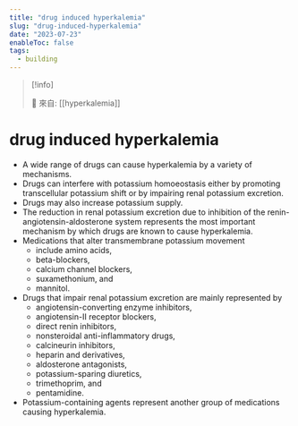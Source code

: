 ```yaml
---
title: "drug induced hyperkalemia"
slug: "drug-induced-hyperkalemia"
date: "2023-07-23"
enableToc: false
tags:
  - building
---
```


> [!info]
>
> 🌱 來自: [[hyperkalemia]]

# drug induced hyperkalemia

- A wide range of drugs can cause hyperkalemia by a variety of mechanisms.
- Drugs can interfere with potassium homoeostasis either by promoting transcellular potassium shift or by impairing renal potassium excretion.
- Drugs may also increase potassium supply.
- The reduction in renal potassium excretion due to inhibition of the renin-angiotensin-aldosterone system represents the most important mechanism by which drugs are known to cause hyperkalemia.
- Medications that alter transmembrane potassium movement
  - include amino acids,
  - beta-blockers,
  - calcium channel blockers,
  - suxamethonium, and
  - mannitol.
- Drugs that impair renal potassium excretion are mainly represented by
  - angiotensin-converting enzyme inhibitors,
  - angiotensin-II receptor blockers,
  - direct renin inhibitors,
  - nonsteroidal anti-inflammatory drugs,
  - calcineurin inhibitors,
  - heparin and derivatives,
  - aldosterone antagonists,
  - potassium-sparing diuretics,
  - trimethoprim, and
  - pentamidine.
- Potassium-containing agents represent another group of medications causing hyperkalemia.
